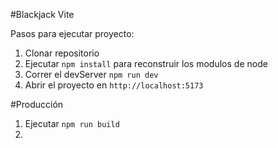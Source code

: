 #Blackjack Vite

Pasos para ejecutar proyecto:

1. Clonar repositorio
2. Ejecutar ```npm install``` para reconstruir los modulos de node
3. Correr el devServer ```npm run dev```
4. Abrir el proyecto en ```http://localhost:5173```

#Producción

1. Ejecutar ```npm run build```
2. 